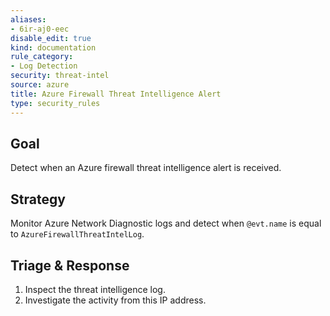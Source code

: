 ```yaml
---
aliases:
- 6ir-aj0-eec
disable_edit: true
kind: documentation
rule_category:
- Log Detection
security: threat-intel
source: azure
title: Azure Firewall Threat Intelligence Alert
type: security_rules
---
```


## Goal

Detect when an Azure firewall threat intelligence alert is received.

## Strategy

Monitor Azure Network Diagnostic logs and detect when `@evt.name` is equal to `AzureFirewallThreatIntelLog`.

## Triage & Response

1. Inspect the threat intelligence log.
2. Investigate the activity from this IP address.
